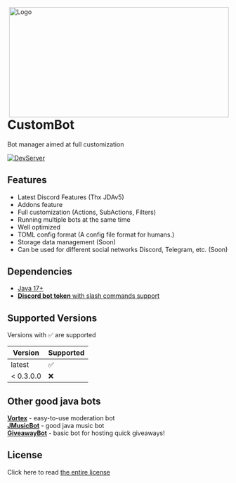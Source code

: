 <img align="right" src="https://github.com/mani1232/CustomBot/blob/master/src/main/resources/CustomBot_Banner.png?raw=true" height="250px" width="500px" alt="Logo">

# CustomBot

Bot manager aimed at full customization

[![DevServer](https://discordapp.com/api/guilds/1041851761796841554/widget.png?style=shield)](https://discord.gg/ayjZCtsh5j)

## Features

- Latest Discord Features (Thx JDAv5)
- Addons feature
- Full customization (Actions, SubActions, Filters)
- Running multiple bots at the same time
- Well optimized
- TOML config format (A config file format for humans.)
- Storage data management (Soon)
- Can be used for different social networks Discord, Telegram, etc. (Soon)

## Dependencies

- [Java 17+](https://adoptium.net/temurin/releases/)
- [**Discord bot token** with slash commands support](https://discord.com/developers/applications)

## Supported Versions

Versions with :white_check_mark: are supported

| Version   | Supported          |
|-----------|--------------------|
| latest    | :white_check_mark: |
| < 0.3.0.0 | :x:                |

## Other good java bots

[**Vortex**](https://github.com/jagrosh/Vortex) - easy-to-use moderation bot<br>
[**JMusicBot**](https://github.com/jagrosh/MusicBot) - good java music bot<br>
[**GiveawayBot**](https://github.com/jagrosh/GiveawayBot) - basic bot for hosting quick giveaways!<br>

## License

Click here to read [the entire license](https://github.com/mani1232/CustomBot/blob/master/LICENSE.md)